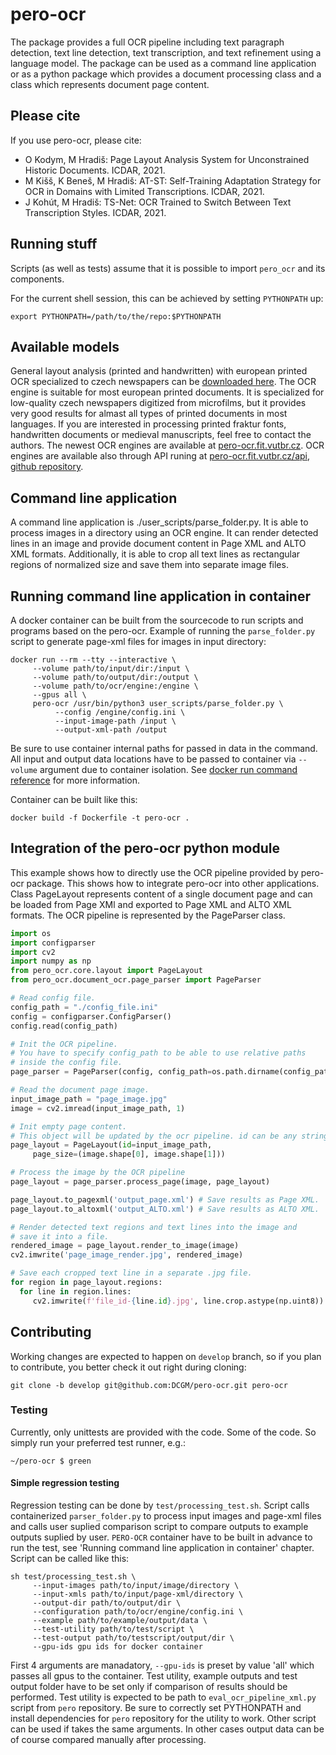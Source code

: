 # pero-ocr
The package provides a full OCR pipeline including text paragraph detection,  text line detection, text transcription, and text refinement using a language model.
The package can be used as a command line application or as a python package which provides a document processing class and a class which represents document page content.


## Please cite
If you use pero-ocr, please cite:

* O Kodym, M Hradiš: Page Layout Analysis System for Unconstrained Historic Documents. ICDAR, 2021.
* M Kišš, K Beneš, M Hradiš: AT-ST: Self-Training Adaptation Strategy for OCR in Domains with Limited Transcriptions. ICDAR, 2021.
* J Kohút, M Hradiš: TS-Net: OCR Trained to Switch Between Text Transcription Styles. ICDAR, 2021.

## Running stuff
Scripts (as well as tests) assume that it is possible to import ``pero_ocr`` and its components.

For the current shell session, this can be achieved by setting ``PYTHONPATH`` up:
```
export PYTHONPATH=/path/to/the/repo:$PYTHONPATH
```

## Available models
General layout analysis (printed and handwritten) with european printed OCR specialized to czech newspapers can be [downloaded here](https://nextcloud.fit.vutbr.cz/s/NtAbHTNkZFpapdJ). The OCR engine is suitable for most european printed documents. It is specialized for low-quality czech newspapers digitized from microfilms, but it provides very good results for almast all types of printed documents in most languages. If you are interested in processing printed fraktur fonts, handwritten documents or medieval manuscripts, feel free to contact the authors. The newest OCR engines are available at [pero-ocr.fit.vutbr.cz](https://pero-ocr.fit.vutbr.cz). OCR engines are available also through API runing at [pero-ocr.fit.vutbr.cz/api](https://pero-ocr.fit.vutbr.cz/api), [github repository](https://github.com/DCGM/pero-ocr-api).

## Command line application
A command line application is ./user_scripts/parse_folder.py. It is able to process images in a directory using an OCR engine. It can render detected lines in an image and provide document content in Page XML and ALTO XML formats. Additionally, it is able to crop all text lines as rectangular regions of normalized size and save them into separate image files.

## Running command line application in container
A docker container can be built from the sourcecode to run scripts and programs based on the pero-ocr. Example of running the `parse_folder.py` script to generate page-xml files for images in input directory:
```shell
docker run --rm --tty --interactive \
     --volume path/to/input/dir:/input \
     --volume path/to/output/dir:/output \
     --volume path/to/ocr/engine:/engine \
     --gpus all \
     pero-ocr /usr/bin/python3 user_scripts/parse_folder.py \
          --config /engine/config.ini \
          --input-image-path /input \
          --output-xml-path /output
```
Be sure to use container internal paths for passed in data in the command. All input and output data locations have to be passed to container via `--volume` argument due to container isolation. See [docker run command reference](https://docs.docker.com/engine/reference/run/) for more information.

Container can be built like this:
```shell
docker build -f Dockerfile -t pero-ocr .
```

## Integration of the pero-ocr python module
This example shows how to directly use the OCR pipeline provided by pero-ocr package. This shows how to integrate pero-ocr into other applications. Class PageLayout represents content of a single document page and can be loaded from Page XMl and exported to Page XML and ALTO XML formats. The OCR pipeline is represented by the PageParser class.

```python
import os
import configparser
import cv2
import numpy as np
from pero_ocr.core.layout import PageLayout
from pero_ocr.document_ocr.page_parser import PageParser

# Read config file.
config_path = "./config_file.ini"
config = configparser.ConfigParser()
config.read(config_path)

# Init the OCR pipeline. 
# You have to specify config_path to be able to use relative paths
# inside the config file.
page_parser = PageParser(config, config_path=os.path.dirname(config_path))

# Read the document page image.
input_image_path = "page_image.jpg"
image = cv2.imread(input_image_path, 1)

# Init empty page content. 
# This object will be updated by the ocr pipeline. id can be any string and it is used to identify the page.
page_layout = PageLayout(id=input_image_path,
     page_size=(image.shape[0], image.shape[1]))

# Process the image by the OCR pipeline
page_layout = page_parser.process_page(image, page_layout)

page_layout.to_pagexml('output_page.xml') # Save results as Page XML.
page_layout.to_altoxml('output_ALTO.xml') # Save results as ALTO XML.

# Render detected text regions and text lines into the image and
# save it into a file.
rendered_image = page_layout.render_to_image(image) 
cv2.imwrite('page_image_render.jpg', rendered_image)

# Save each cropped text line in a separate .jpg file.
for region in page_layout.regions:
  for line in region.lines:
     cv2.imwrite(f'file_id-{line.id}.jpg', line.crop.astype(np.uint8))
```


## Contributing
Working changes are expected to happen on `develop` branch, so if you plan to contribute, you better check it out right during cloning:

```
git clone -b develop git@github.com:DCGM/pero-ocr.git pero-ocr
```

### Testing
Currently, only unittests are provided with the code. Some of the code. So simply run your preferred test runner, e.g.:
```
~/pero-ocr $ green
```

#### Simple regression testing
Regression testing can be done by `test/processing_test.sh`. Script calls containerized `parser_folder.py` to process input images and page-xml files and calls user suplied comparison script to compare outputs to example outputs suplied by user. `PERO-OCR` container have to be built in advance to run the test, see 'Running command line application in container' chapter. Script can be called like this:
```shell
sh test/processing_test.sh \
     --input-images path/to/input/image/directory \
     --input-xmls path/to/input/page-xml/directory \
     --output-dir path/to/output/dir \
     --configuration path/to/ocr/engine/config.ini \
     --example path/to/example/output/data \
     --test-utility path/to/test/script \
     --test-output path/to/testscript/output/dir \
     --gpu-ids gpu ids for docker container
```

First 4 arguments are manadatory, `--gpu-ids` is preset by value 'all' which passes all gpus to the container. Test utility, example outputs and test output folder have to be set only if comparison of results should be performed. Test utility is expected to be path to `eval_ocr_pipeline_xml.py` script from `pero` repository. Be sure to correctly set PYTHONPATH and install dependencies for `pero` repository for the utility to work. Other script can be used if takes the same arguments. In other cases output data can be of course compared manually after processing.
